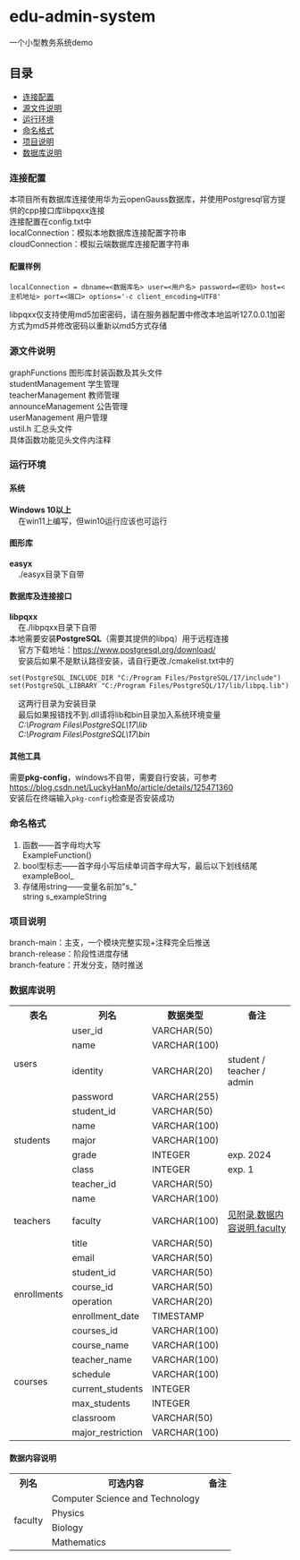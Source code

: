 # edu-admin-system
一个小型教务系统demo
## 目录
<ul>
  <li><a href = "#section1">连接配置</a></li>
  <li><a href = "#section2">源文件说明</a></li>
  <li><a href = "#section3">运行环境</a></li>
  <li><a href = "#section4">命名格式</a></li>
  <li><a href = "#section5">项目说明</a></li>
  <li><a href = "#section6">数据库说明</a></li>
</ul>

### <h3 id = "section1">连接配置</h3>
本项目所有数据库连接使用华为云openGauss数据库，并使用Postgresql官方提供的cpp接口库libpqxx连接<br>
连接配置在config.txt中  
localConnection：模拟本地数据库连接配置字符串  
cloudConnection：模拟云端数据库连接配置字符串  
#### 配置样例
```
localConnection = dbname=<数据库名> user=<用户名> password=<密码> host=<主机地址> port=<端口> options='-c client_encoding=UTF8'
```
libpqxx仅支持使用md5加密密码，请在服务器配置中修改本地监听127.0.0.1加密方式为md5并修改密码以重新以md5方式存储

### <h3 id = "section2">源文件说明</h3>
graphFunctions 图形库封装函数及其头文件  
studentManagement 学生管理  
teacherManagement 教师管理  
announceManagement 公告管理  
userManagement 用户管理  
ustil.h 汇总头文件  
具体函数功能见头文件内注释

### <h3 id = "section3">运行环境</h3>
#### 系统
**Windows 10以上**  
&nbsp;&nbsp;&nbsp;&nbsp;在win11上编写，但win10运行应该也可运行
#### 图形库
**easyx**  
&nbsp;&nbsp;&nbsp;&nbsp;./easyx目录下自带
#### 数据库及连接接口
**libpqxx**  
&nbsp;&nbsp;&nbsp;&nbsp;在./libpqxx目录下自带  
本地需要安装**PostgreSQL**（需要其提供的libpq）用于远程连接  
&nbsp;&nbsp;&nbsp;&nbsp;官方下载地址：https://www.postgresql.org/download/  
&nbsp;&nbsp;&nbsp;&nbsp;安装后如果不是默认路径安装，请自行更改./cmakelist.txt中的  
```
set(PostgreSQL_INCLUDE_DIR "C:/Program Files/PostgreSQL/17/include")
set(PostgreSQL_LIBRARY "C:/Program Files/PostgreSQL/17/lib/libpq.lib")
```
&nbsp;&nbsp;&nbsp;&nbsp;这两行目录为安装目录  
&nbsp;&nbsp;&nbsp;&nbsp;最后如果报错找不到.dll请将lib和bin目录加入系统环境变量   
&nbsp;&nbsp;&nbsp;&nbsp;*C:\Program Files\PostgreSQL\17\lib*  
&nbsp;&nbsp;&nbsp;&nbsp;*C:\Program Files\PostgreSQL\17\bin*
#### 其他工具
需要**pkg-config**，windows不自带，需要自行安装，可参考
https://blog.csdn.net/LuckyHanMo/article/details/125471360
<br>安装后在终端输入`pkg-config`检查是否安装成功

### <h3 id = "section4">命名格式</h3>
1. 函数——首字母均大写  
ExampleFunction()
2. bool型标志——首字母小写后续单词首字母大写，最后以下划线结尾  
exampleBool_
3. 存储用string——变量名前加"s_"   
string s_exampleString

### <h3 id = "section5">项目说明</h3>
branch-main：主支，一个模块完整实现+注释完全后推送  
branch-release：阶段性进度存储  
branch-feature：开发分支，随时推送  

### <h3 id = "section6">数据库说明</h3>
<table>
  <tr>
    <th>表名</th>
    <th>列名</th>
    <th>数据类型</th>
    <th>备注</th>
  </tr>

  <tr>
    <td rowspan="4">users</td>
    <td>user_id</td>
    <td>VARCHAR(50)</td>
  </tr>
  <tr>
    <td>name</td>
    <td>VARCHAR(100)</td>
  </tr>
  <tr>
    <td>identity</td>
    <td>VARCHAR(20)</td>
    <td>student / teacher / admin</td>
  </tr>
  <tr>
    <td>password</td>
    <td>VARCHAR(255)</td>
  </tr>

  <tr>
    <td rowspan="5">students</td>
    <td>student_id</td>
    <td>VARCHAR(50)</td>
  </tr>
  <tr>
    <td>name</td>
    <td>VARCHAR(100)</td>
  </tr>
  <tr>
    <td>major</td>
    <td>VARCHAR(100)</td>
  </tr>
  <tr>
    <td>grade</td>
    <td>INTEGER</td>
    <td>exp. 2024</td>
  </tr>
  <tr>
    <td>class</td>
    <td>INTEGER</td>
    <td>exp. 1</td>
  </tr>

  <tr>
    <td rowspan="5">teachers</td>
    <td>teacher_id</td>
    <td>VARCHAR(50)</td>
  </tr>
  <tr>
    <td>name</td>
    <td>VARCHAR(100)</td>
  </tr>
  <tr>
    <td>faculty</td>
    <td>VARCHAR(100)</td>
    <td><a href = "#dataNote">见附录.数据内容说明.faculty</a></td>
  </tr>
  <tr>
    <td>title</td>
    <td>VARCHAR(50)</td>
  </tr>
  <tr>
    <td>email</td>
    <td>VARCHAR(50)</td>
  </tr>

  <tr>
    <td rowspan="4">enrollments</td>
    <td>student_id</td>
    <td>VARCHAR(50)</td>
  </tr>
  <tr>
    <td>course_id</td>
    <td>VARCHAR(50)</td>
  </tr>
  <tr>
    <td>operation</td>
    <td>VARCHAR(20)</td>
  </tr>
  <tr>
    <td>enrollment_date</td>
    <td>TIMESTAMP</td>
  </tr>

  <tr>
    <td rowspan="8">courses</td>
    <td>courses_id</td>
    <td>VARCHAR(100)</td>
  </tr>
  <tr>
    <td>course_name</td>
    <td>VARCHAR(100)</td>
  </tr>
  <tr>
    <td>teacher_name</td>
    <td>VARCHAR(100)</td>
  </tr>
  <tr>
    <td>schedule</td>
    <td>VARCHAR(100)</td>
  </tr>
  <tr>
    <td>current_students</td>
    <td>INTEGER</td>
  </tr>
  <tr>
    <td>max_students</td>
    <td>INTEGER</td>
  </tr>
  <tr>
    <td>classroom</td>
    <td>VARCHAR(50)</td>
  </tr>
  <tr>
    <td>major_restriction</td>
    <td>VARCHAR(100)</td>
  </tr>
</table>

#### 数据内容说明
<table>
  <tr>
    <th>列名</th>
    <th>可选内容</th>
    <th>备注</th>
  </tr>
  <tr>
    <td rowspan="4" id = "dataNote">faculty</td>
    <td>Computer Science and Technology</td>
  </tr>
  <tr><td>Physics</td></tr>
  <tr><td>Biology</td></tr>
  <tr><td>Mathematics</td></tr>
</table>